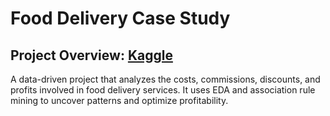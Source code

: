 # Food Delivery Case Study


## Project Overview:  [Kaggle](https://www.kaggle.com/code/chethanp34/food-delivery-cost-and-profitability-analysis)

A data-driven project that analyzes the costs, commissions, discounts, and profits involved in food delivery services. It uses EDA and association rule mining to uncover patterns and optimize profitability.


